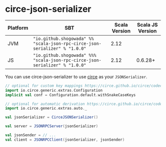 # circe-json-serializer

|Platform|SBT|Scala Version|Scala JS Version|
|---|---|---|---|
|JVM|```"io.github.shogowada" %% "scala-json-rpc-circe-json-serializer" % "1.0.0"```|2.12||
|JS|```"io.github.shogowada" %%% "scala-json-rpc-circe-json-serializer" % "1.0.0"```|2.12|0.6.28+|

You can use circe-json-serializer to use [circe](https://github.com/circe/circe) as your ```JSONSerializer```.

```scala
// optional for custom key mappings https://circe.github.io/circe/codec.html#custom-key-mappings-via-annotations
import io.circe.generic.extras.Configuration
implicit val conf = Configuration.default.withSnakeCaseKeys

// optional for automatic derivation https://circe.github.io/circe/codec.html#fully-automatic-derivation
import io.circe.generic.extras.auto._

val jsonSerializer = CirceJSONSerializer()

val server = JSONRPCServer(jsonSerializer)

val jsonSender = // ...
val client = JSONRPCClient(jsonSerializer, jsonSender)
```
